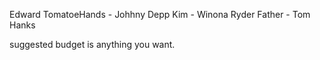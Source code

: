 Edward TomatoeHands - Johhny Depp
Kim - Winona Ryder
Father - Tom Hanks

suggested budget is anything you want.
